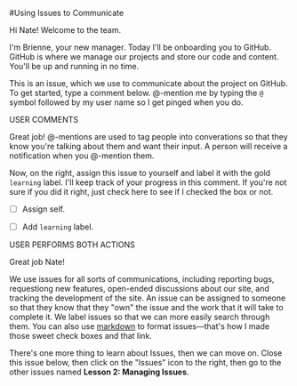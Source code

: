 #Using Issues to Communicate

Hi Nate! Welcome to the team.

I'm Brienne, your new manager. Today I'll be onboarding you to GitHub. GitHub is where we manage our projects and store our code and content. You'll be up and running in no time.

This is an issue, which we use to communicate about the project on GitHub. To get started, type a comment below. @-mention me by typing the `@` symbol followed by my user name so I get pinged when you do.


USER COMMENTS

Great job! @-mentions are used to tag people into converations so that they know you're talking about them and want their input. A person will receive a notification when you @-mention them.

Now, on the right, assign this issue to yourself and label it with the gold `learning` label. I'll keep track of your progress in this comment. If you're not sure if you did it right, just check here to see if I checked the box or not.

- [ ] Assign self.
- [ ] Add `learning` label.


USER PERFORMS BOTH ACTIONS

Great job Nate!

We use issues for all sorts of communications, including reporting bugs, requestiong new features, open-ended discussions about our site, and tracking the development of the site. An issue can be assigned to someone so that they know that they "own" the issue and the work that it will take to complete it. We label issues so that we can more easily search through them. You can also use [markdown](https://help.github.com/articles/markdown-basics/) to format issues—that's how I made those sweet check boxes and that link. 

There's one more thing to learn about Issues, then we can move on. Close this issue below, then click on the "Issues" icon to the right, then go to the other issues named **Lesson 2: Managing Issues**. 